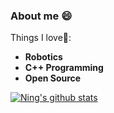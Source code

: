 ### About me 😄

Things I love🔭:

- **Robotics**
- **C++ Programming**
- **Open Source**

<!--
**sweetquiet/sweetquiet** is a ✨ _special_ ✨ repository because its `README.md` (this file) appears on your GitHub profile.

Here are some ideas to get you started:

- 🔭 I’m currently working on ...
- 🌱 I’m currently learning ...
- 👯 I’m looking to collaborate on ...
- 🤔 I’m looking for help with ...
- 💬 Ask me about ...
- 📫 How to reach me: ...
- 😄 Pronouns: ...
- ⚡ Fun fact: ...
-->

[![Ning's github stats](https://github-readme-stats.vercel.app/api?username=sweetquiet&show_icons=true&theme=vue)](https://github.com/anuraghazra/github-readme-stats)

